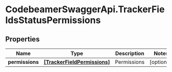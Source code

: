 # CodebeamerSwaggerApi.TrackerFieldsStatusPermissions

## Properties
Name | Type | Description | Notes
------------ | ------------- | ------------- | -------------
**permissions** | [**[TrackerFieldPermissions]**](TrackerFieldPermissions.md) | Permissions | [optional] 
